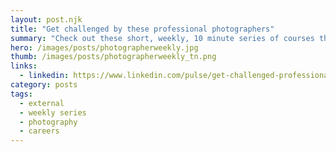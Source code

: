 ```yaml
---
layout: post.njk
title: "Get challenged by these professional photographers"
summary: "Check out these short, weekly, 10 minute series of courses that can help you keep up with the latest and challenge you to practice your skills. You'll learn about photo gear, get inspired by critiques, learn from practicing professional photographers, learn about the latest tools, mobile photography, Final Cut Pro, motion graphics and Nuke."
hero: /images/posts/photographerweekly.jpg
thumb: /images/posts/photographerweekly_tn.png
links:
  - linkedin: https://www.linkedin.com/pulse/get-challenged-professional-photographers-motion-10-video-villalobos
category: posts
tags:
  - external
  - weekly series
  - photography
  - careers
---
```

